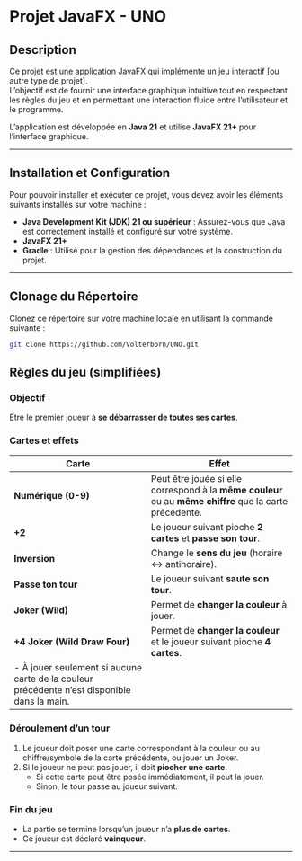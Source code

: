# Projet JavaFX - UNO

## Description
Ce projet est une application JavaFX qui implémente un jeu interactif [ou autre type de projet].  
L’objectif est de fournir une interface graphique intuitive tout en respectant les règles du jeu et en permettant une interaction fluide entre l’utilisateur et le programme.

L’application est développée en **Java 21** et utilise **JavaFX 21+** pour l’interface graphique.

---
## Installation et Configuration
Pour pouvoir installer et exécuter ce projet, vous devez avoir les éléments suivants installés sur votre machine :
- **Java Development Kit (JDK) 21 ou supérieur** : Assurez-vous que Java est correctement installé et configuré sur votre système.
- **JavaFX 21+** 
- **Gradle** : Utilisé pour la gestion des dépendances et la construction du projet.
---
## Clonage du Répertoire
Clonez ce répertoire sur votre machine locale en utilisant la commande suivante :
```bash
git clone https://github.com/Volterborn/UNO.git

```

## Règles du jeu (simplifiées)

### Objectif
Être le premier joueur à **se débarrasser de toutes ses cartes**.

### Cartes et effets

| Carte                                                                                       | Effet                                                                                                    |
|---------------------------------------------------------------------------------------------|----------------------------------------------------------------------------------------------------------|
| **Numérique (0-9)**                                                                         | Peut être jouée si elle correspond à la **même couleur** ou au **même chiffre** que la carte précédente. |
| **+2**                                                                                      | Le joueur suivant pioche **2 cartes** et **passe son tour**.                                             |
| **Inversion**                                                                               | Change le **sens du jeu** (horaire ↔ antihoraire).                                                       |
| **Passe ton tour**                                                                          | Le joueur suivant **saute son tour**.                                                                    |
| **Joker (Wild)**                                                                            | Permet de **changer la couleur** à jouer.                                                                |
| **+4 Joker (Wild Draw Four)**                                                               | Permet de **changer la couleur** et le joueur suivant pioche **4 cartes**.                               |
| - À jouer seulement si aucune carte de la couleur précédente n’est disponible dans la main. |                                                                                                          |

### Déroulement d’un tour
1. Le joueur doit poser une carte correspondant à la couleur ou au chiffre/symbole de la carte précédente, ou jouer un Joker.
2. Si le joueur ne peut pas jouer, il doit **piocher une carte**.
    - Si cette carte peut être posée immédiatement, il peut la jouer.
    - Sinon, le tour passe au joueur suivant.

### Fin du jeu
- La partie se termine lorsqu’un joueur n’a **plus de cartes**.
- Ce joueur est déclaré **vainqueur**.

---